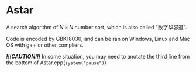 # Astar

  A search algorithm of $N \times N$ number sort, which is also called "数字华容道". 
  
  Code is encoded by GBK18030, and can be ran on Windows, Linux and Mac OS with g++ or other compliers.

  ***!!!CAUTION!!!*** In some situation, you may need to anotate the third line from the bottom of Astar.cpp(`system("pause")`)